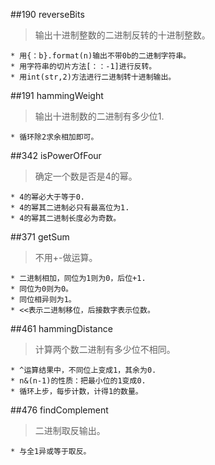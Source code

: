 ##190 reverseBits
> 输出十进制整数的二进制反转的十进制整数。

	* 用{：b}.format(n)输出不带0b的二进制字符串。
	* 用字符串的切片方法[：：-1]进行反转。
	* 用int(str,2)方法进行二进制转十进制输出。

##191 hammingWeight
> 输出十进制数的二进制有多少位1.

	* 循环除2求余相加即可。

##342 isPowerOfFour
> 确定一个数是否是4的幂。

	* 4的幂必大于等于0.
	* 4的幂其二进制必只有最高位为1.
	* 4的幂其二进制长度必为奇数。


##371 getSum
> 不用+-做运算。

	* 二进制相加，同位为1则为0，后位+1.
	* 同位为0则为0。
	* 同位相异则为1。
	* <<表示二进制移位，后接数字表示位数。

##461 hammingDistance
> 计算两个数二进制有多少位不相同。

	* ^运算结果中，不同位上变成1，其余为0.
	* n&(n-1)的性质：把最小位的1变成0.
	* 循环上步，每步计数，计得1的数量。

##476 findComplement
> 二进制取反输出。

	* 与全1异或等于取反。